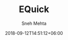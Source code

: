---
title: "EQuick"
leading: "Ecommerce with seller and admin app"
subTitle: "EQuick is complete ecommerce solution with seller, admin and client app in both android and IOS."
date: 2018-09-12T14:51:12+06:00
author: Sneh Mehta
image_webp: images/portfolio/instagram.png
image: images/portfolio/instagram.png
technology: ["Flutter", "Nodejs","Mongodb"]

features:
- title: " Look"
  subTitle: "We provide marketing to businesses digital media."
- title: "Trendy "
  subTitle: "We provide  to businesses digital media."
- title: "Trendy Look"
  subTitle: "We provide marketing to  digital media."
- title: "Trendy Look"
  subTitle: "We provide  to businesses digital ."
- title: "Trenook"
  subTitle: "We provide marketing to businesses digital media."
- title: "Trenook"
  subTitle: "We provide marketing to businesses digital media."

screenshots: ["images/portfolio/phone1.png","images/portfolio/igpost.png"]

reviews:
- review: "Thank you for guiding us through the construction process understanding and process, and always ready to accommodate our needs. "
  customer: "this and that"
  designation: "Something"
  image: images/client/client-1.jpg
- review: " We love our new space and know that it was built by the very best!"
  customer: "oho"
  designation: "that"
  image: images/client/client-2.jpg
---
